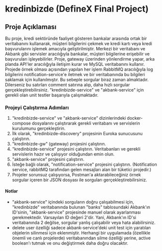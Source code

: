 # kredinbizde (DefineX Final Project)

## Proje Açıklaması

Bu proje, kredi sektöründe faaliyet gösteren bankalar arasında ortak bir veritabanını kullanarak, müşteri bilgilerini çekmek ve kredi kartı veya kredi başvurularını işlemek amacıyla geliştirilmiştir. Merkezi bir veritabanı ve Akbank gibi servisler aracılığıyla bankalar, müşteri bilgilerine erişebilir ve başvuruları işleyebilirler. Proje, gateway üzerinden yönlendirme yapar, arka planda API'ler aracılığıyla iletişim kurar ve MySQL veritabanını kullanır. Projede örnek olması açısından yapılan her işlem RabbitMQ aracılığıyla log bilgilerini notification-service'e iletmek ve bir veritabanında bu bilgileri saklamak için kullanılmıştır. Bu sebeple sorgular biraz zaman almaktadır. Dilerseniz bu satırları comment satırına alıp, daha hızlı sorgular gerçekleştirebilirsiniz. "kredinbizde-service" ve "akbank-service" için gerekli olan unit testler başarıyla çalışmaktadır.


### Projeyi Çalıştırma Adımları

1. "kredinbizde-service" ve "akbank-service" dizinlerindeki docker-compose dosyalarını çalıştırarak gerekli veritabanı ve servislerin kurulumunu gerçekleştirin.
2. İlk olarak, "kredinbizde-discovery" projesinin Euroka sunucusunu çalıştırın.
3. "kredinbizde-gw" (gateway) projesini çalıştırın.
4. "kredinbizde-service" projesini çalıştırın. Veritabanları ve gerekli servislerin hazır ve çalışıyor olduğundan emin olun.
5. "akbank-service" projesini çalıştırın.
6. İsteğe bağlı olarak, "notification-service" projesini çalıştırın. (Notification service, rabbitMQ tarafından gelen mesajları alan bir tüketici projedir.)
7. Projeler sorunsuz çalışıyorsa, Postman'a aktarabileceğiniz örnek sorgular içeren bir JSON dosyası ile sorguları gerçekleştirebilirsiniz.

#### Notlar

- "akbank-service" içindeki sorguların doğru çalışabilmesi için, "kredinbizde" veritabanında bulunan "banks" tablosundaki Akbank'ın ID'sinin, "akbank-service" projesinde manuel olarak ayarlanması gerekmektedir. Varsayılan ID değeri 2'dir. Yani, Akbank'ın ID'si veritabanında 2 değilse, sorgular yanlış çalışabilir veya hata alabilirsiniz.
- delete user özelliği sadece akbank-service'deki unit test için yaratılan objelerin silinmesi için eklenmiştir. Herhangi bir uygulamada (özellikle önemli ve canlı projelerde) veritabanından silme özelliği yerine, active boolean'ı tutmak ve onu değiştirmek daha doğru olacaktır.